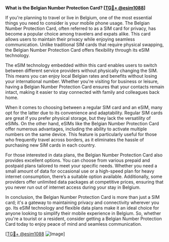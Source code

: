 **What is the Belgian Number Protection Card? [[TG💪+ @esim1088](https://t.me/s/esim1088)]**

If you're planning to travel or live in Belgium, one of the most essential things you need to consider is your mobile phone usage. The Belgian Number Protection Card, often referred to as a SIM card for privacy, has become a popular choice among travelers and expats alike. This card allows users to maintain their privacy while enjoying seamless communication. Unlike traditional SIM cards that require physical swapping, the Belgian Number Protection Card offers flexibility through its eSIM technology.

The eSIM technology embedded within this card enables users to switch between different service providers without physically changing the SIM. This means you can enjoy local Belgian rates and benefits without losing your international number. Whether you're visiting for business or leisure, having a Belgian Number Protection Card ensures that your contacts remain intact, making it easier to stay connected with family and colleagues back home.

When it comes to choosing between a regular SIM card and an eSIM, many opt for the latter due to its convenience and adaptability. Regular SIM cards are great if you prefer physical storage, but they lack the versatility of eSIMs. On the other hand, eSIMs like the Belgian Number Protection Card offer numerous advantages, including the ability to activate multiple numbers on the same device. This feature is particularly useful for those who frequently travel across borders, as it eliminates the hassle of purchasing new SIM cards in each country.

For those interested in data plans, the Belgian Number Protection Card also provides excellent options. You can choose from various prepaid and postpaid plans tailored to meet your specific needs. Whether you need a small amount of data for occasional use or a high-speed plan for heavy internet consumption, there’s a suitable option available. Additionally, some providers offer unlimited data packages at competitive prices, ensuring that you never run out of internet access during your stay in Belgium.

In conclusion, the Belgian Number Protection Card is more than just a SIM card; it's a gateway to maintaining privacy and connectivity wherever you go. Its eSIM technology and flexible data plans make it an ideal choice for anyone looking to simplify their mobile experience in Belgium. So, whether you're a tourist or a resident, consider getting a Belgian Number Protection Card today to enjoy peace of mind and seamless communication.

[[TG💪+ @esim1088](https://t.me/s/esim1088) ![Image](https://i.postimg.cc/Y0z9fWf4/image.png)]